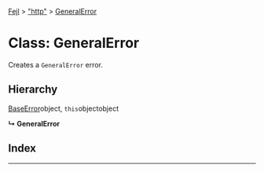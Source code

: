 [Fejl](../README.md) > ["http"](../modules/_http_.md) > [GeneralError](../classes/_http_.generalerror.md)



# Class: GeneralError


Creates a `GeneralError` error.

## Hierarchy


 [BaseError](_make_error_class_.baseerror.md)object, `this`objectobject

**↳ GeneralError**







## Index


---
